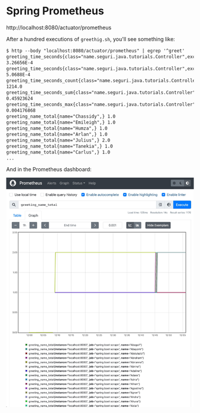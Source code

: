 # Spring Prometheus

http://localhost:8080/actuator/prometheus

After a hundred executions of `greethig.sh`, you'll see something like:

```
$ http --body "localhost:8080/actuator/prometheus" | egrep '^greet'
greeting_time_seconds{class="name.seguri.java.tutorials.Controller",exception="none",method="greeting",quantile="0.5",} 3.26656E-4
greeting_time_seconds{class="name.seguri.java.tutorials.Controller",exception="none",method="greeting",quantile="0.9",} 5.0688E-4
greeting_time_seconds_count{class="name.seguri.java.tutorials.Controller",exception="none",method="greeting",} 1214.0
greeting_time_seconds_sum{class="name.seguri.java.tutorials.Controller",exception="none",method="greeting",} 0.45923624
greeting_time_seconds_max{class="name.seguri.java.tutorials.Controller",exception="none",method="greeting",} 0.004176868
greeting_name_total{name="Chassidy",} 1.0
greeting_name_total{name="Emileigh",} 1.0
greeting_name_total{name="Humza",} 1.0
greeting_name_total{name="Arlan",} 1.0
greeting_name_total{name="Julius",} 2.0
greeting_name_total{name="Tanekia",} 1.0
greeting_name_total{name="Carlus",} 1.0
...
```

And in the Prometheus dashboard:

![](Screenshot.jpg)
